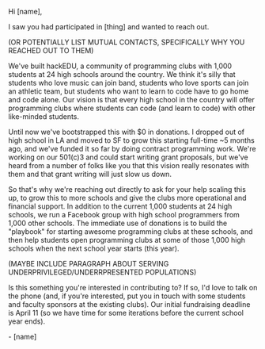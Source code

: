 Hi [name],

I saw you had participated in [thing] and wanted to reach out.

(OR POTENTIALLY LIST MUTUAL CONTACTS, SPECIFICALLY WHY YOU REACHED OUT TO THEM)

We've built hackEDU, a community of programming clubs with 1,000 students at 24
high schools around the country. We think it's silly that students who love
music can join band, students who love sports can join an athletic team, but
students who want to learn to code have to go home and code alone. Our vision
is that every high school in the country will offer programming clubs where
students can code (and learn to code) with other like-minded students.

Until now we've bootstrapped this with $0 in donations. I dropped out of high
school in LA and moved to SF to grow this starting full-time ~5 months ago, and
we've funded it so far by doing contract programming work. We're working on our
501(c)3 and could start writing grant proposals, but we've heard from a number
of folks like you that this vision really resonates with them and that grant
writing will just slow us down.

So that's why we're reaching out directly to ask for your help scaling this up,
to grow this to more schools and give the clubs more operational and financial
support. In addition to the current 1,000 students at 24 high schools, we run a
Facebook group with high school programmers from 1,000 other schools. The
immediate use of donations is to build the "playbook" for starting awesome
programming clubs at these schools, and then help students open programming
clubs at some of those 1,000 high schools when the next school year starts
(this year).

(MAYBE INCLUDE PARAGRAPH ABOUT SERVING UNDERPRIVILEGED/UNDERRPRESENTED
POPULATIONS)

Is this something you're interested in contributing to? If so, I'd love to talk
on the phone (and, if you're interested, put you in touch with some students
and faculty sponsors at the existing clubs). Our initial fundraising deadline
is April 11 (so we have time for some iterations before the current school year
ends).

\- [name]
